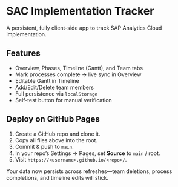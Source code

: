 # SAC Implementation Tracker

A persistent, fully client-side app to track SAP Analytics Cloud implementation.

## Features

- Overview, Phases, Timeline (Gantt), and Team tabs  
- Mark processes complete → live sync in Overview  
- Editable Gantt in Timeline  
- Add/Edit/Delete team members  
- Full persistence via `localStorage`  
- Self-test button for manual verification  

## Deploy on GitHub Pages

1. Create a GitHub repo and clone it.  
2. Copy all files above into the root.  
3. Commit & push to `main`.  
4. In your repo’s Settings → Pages, set **Source** to `main` / root.  
5. Visit `https://<username>.github.io/<repo>/`.

Your data now persists across refreshes—team deletions, process completions, and timeline edits will stick.
